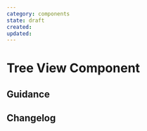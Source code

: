 ```yaml
---
category: components
state: draft
created: 
updated: 
---
```


# Tree View Component

## Guidance

## Changelog
